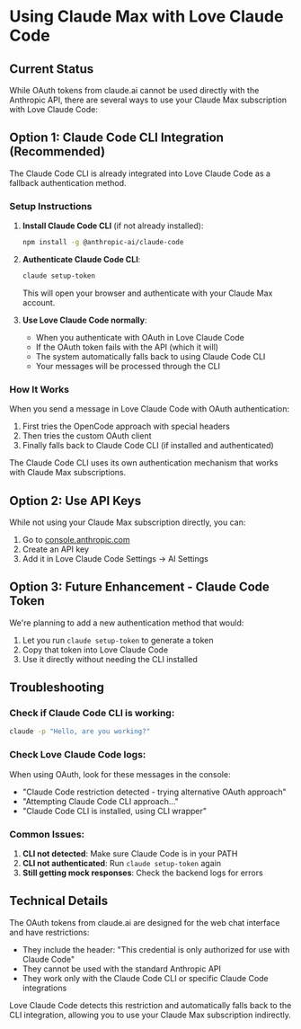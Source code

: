 # Using Claude Max with Love Claude Code

## Current Status

While OAuth tokens from claude.ai cannot be used directly with the Anthropic API, there are several ways to use your Claude Max subscription with Love Claude Code:

## Option 1: Claude Code CLI Integration (Recommended)

The Claude Code CLI is already integrated into Love Claude Code as a fallback authentication method.

### Setup Instructions

1. **Install Claude Code CLI** (if not already installed):
   ```bash
   npm install -g @anthropic-ai/claude-code
   ```

2. **Authenticate Claude Code CLI**:
   ```bash
   claude setup-token
   ```
   This will open your browser and authenticate with your Claude Max account.

3. **Use Love Claude Code normally**:
   - When you authenticate with OAuth in Love Claude Code
   - If the OAuth token fails with the API (which it will)
   - The system automatically falls back to using Claude Code CLI
   - Your messages will be processed through the CLI

### How It Works

When you send a message in Love Claude Code with OAuth authentication:
1. First tries the OpenCode approach with special headers
2. Then tries the custom OAuth client
3. Finally falls back to Claude Code CLI (if installed and authenticated)

The Claude Code CLI uses its own authentication mechanism that works with Claude Max subscriptions.

## Option 2: Use API Keys

While not using your Claude Max subscription directly, you can:
1. Go to [console.anthropic.com](https://console.anthropic.com)
2. Create an API key
3. Add it in Love Claude Code Settings → AI Settings

## Option 3: Future Enhancement - Claude Code Token

We're planning to add a new authentication method that would:
1. Let you run `claude setup-token` to generate a token
2. Copy that token into Love Claude Code
3. Use it directly without needing the CLI installed

## Troubleshooting

### Check if Claude Code CLI is working:
```bash
claude -p "Hello, are you working?"
```

### Check Love Claude Code logs:
When using OAuth, look for these messages in the console:
- "Claude Code restriction detected - trying alternative OAuth approach"
- "Attempting Claude Code CLI approach..."
- "Claude Code CLI is installed, using CLI wrapper"

### Common Issues:
1. **CLI not detected**: Make sure Claude Code is in your PATH
2. **CLI not authenticated**: Run `claude setup-token` again
3. **Still getting mock responses**: Check the backend logs for errors

## Technical Details

The OAuth tokens from claude.ai are designed for the web chat interface and have restrictions:
- They include the header: "This credential is only authorized for use with Claude Code"
- They cannot be used with the standard Anthropic API
- They work only with the Claude Code CLI or specific Claude Code integrations

Love Claude Code detects this restriction and automatically falls back to the CLI integration, allowing you to use your Claude Max subscription indirectly.